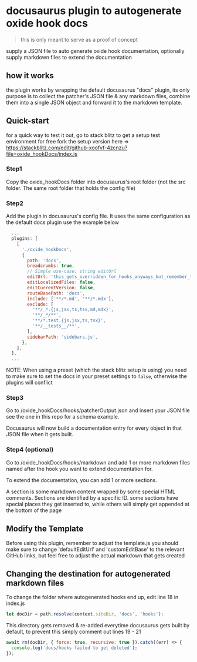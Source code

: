 # docusaurus plugin to autogenerate oxide hook docs
> this is only meant to serve as a proof of concept

supply a JSON file to auto generate oxide hook documentation,
optionally supply markdown files to extend the documentation

## how it works
the plugin works by wrapping the default docusaurus "docs" plugin, its only purpose is to collect the patcher's JSON file & any markdown files, combine them into a single JSON object and forward it to the markdown template. 

## Quick-start
for a quick way to test it out, go to stack blitz to get a setup test environment for free
fork the setup version here ⇒ https://stackblitz.com/edit/github-xoofvf-4zcnzu?file=oxide_hookDocs/index.js

### Step1
Copy the oxide_hookDocs folder into docusaurus's root folder (not the src folder. The same root folder that holds the config file)

### Step2
Add the plugin in docusaurus's config file. It uses the same configuration as the default docs plugin
use the example below 
```js
  ...
  plugins: [
    [
      './oxide_hookDocs',
      {
        path: 'docs',
        breadcrumbs: true,
        // Simple use-case: string editUrl
        editUrl: 'this_gets_overridden_for_hooks_anyways_but_remember_to_set_this_for_non_hook_content',
        editLocalizedFiles: false,
        editCurrentVersion: false,
        routeBasePath: 'docs',
        include: ['**/*.md', '**/*.mdx'],
        exclude: [
          '**/_*.{js,jsx,ts,tsx,md,mdx}',
          '**/_*/**',
          '**/*.test.{js,jsx,ts,tsx}',
          '**/__tests__/**',
        ],
        sidebarPath: 'sidebars.js',
      },
    ],
  ],
  ...
```
NOTE: When using a preset (which the stack blitz setup is using) you need to make sure to set the docs in your preset settings to `false`, otherwise the plugins will conflict

### Step3
Go to /oxide_hookDocs/hooks/patcherOutput.json and insert your JSON file
see the one in this repo for a schema example.

Docusaurus will now build a documentation entry for every object in that JSON file when it gets built.

### Step4 (optional)
Go to /oxide_hookDocs/hooks/markdown and add 1 or more markdown files named after the hook you want to extend documentation for.

To extend the documentation, you can add 1 or more sections.

A section is some markdown content wrapped by some special HTML comments. Sections are identified by a specific ID. some sections have special places they get inserted to, while others will simply get appended at the bottom of the page

## Modify the Template
Before using this plugin, remember to adjust the template.js
you should make sure to change 'defaultEditUrl' and 'customEditBase' to the relevant GitHub links, but feel free to adjust the actual markdown that gets created

## Changing the destination for autogenerated markdown files
To change the folder where autogenerated hooks end up, edit line 18 in index.js
```js
let docDir = path.resolve(context.siteDir, 'docs', 'hooks');
```

This directory gets removed & re-added everytime docusaurus gets built by default, to prevent this simply comment out lines 19 - 21
```js
await rm(docDir, { force: true, recursive: true }).catch((err) => {
  console.log('docs/hooks failed to get deleted');
});
```
